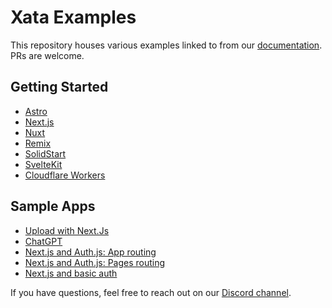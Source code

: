 # Xata Examples

This repository houses various examples linked to from our [documentation](https://xata.io/docs). PRs are welcome.

## Getting Started

- [Astro](https://github.com/xataio/examples/tree/main/apps/getting-started-astro)
- [Next.js](https://github.com/xataio/examples/tree/main/apps/getting-started-nextjs)
- [Nuxt](https://github.com/xataio/examples/tree/main/apps/getting-started-nuxt)
- [Remix](https://github.com/xataio/examples/tree/main/apps/getting-started-remix)
- [SolidStart](https://github.com/xataio/examples/tree/main/apps/getting-started-solidstart)
- [SvelteKit](https://github.com/xataio/examples/tree/main/apps/getting-started-sveltekit)
- [Cloudflare Workers](https://github.com/xataio/examples/tree/main/apps/getting-started-cloudflare-workers)

## Sample Apps

- [Upload with Next.Js](https://github.com/xataio/examples/tree/main/apps/sample-upload-next)
- [ChatGPT](https://github.com/xataio/examples/tree/main/apps/sample-chatgpt)
- [Next.js and Auth.js: App routing](https://github.com/xataio/examples/tree/main/apps/sample-next-auth-app)
- [Next.js and Auth.js: Pages routing](https://github.com/xataio/examples/tree/main/apps/sample-next-auth-pages)
- [Next.js and basic auth](https://github.com/xataio/examples/tree/main/apps/sample-nextjs-basic-auth)

If you have questions, feel free to reach out on our [Discord channel](xata.io/discord).
